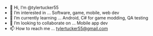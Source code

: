 - 👋 Hi, I’m @tylertucker55
- 👀 I’m interested in ... Software, game, mobile, web dev
- 🌱 I’m currently learning ... Android, C# for game modding, QA testing
- 💞️ I’m looking to collaborate on ... Mobile app dev
- 📫 How to reach me ... tylertucker55@gmail.com

<!---
tylertucker55/tylertucker55 is a ✨ special ✨ repository because its `README.md` (this file) appears on your GitHub profile.
You can click the Preview link to take a look at your changes.
--->
